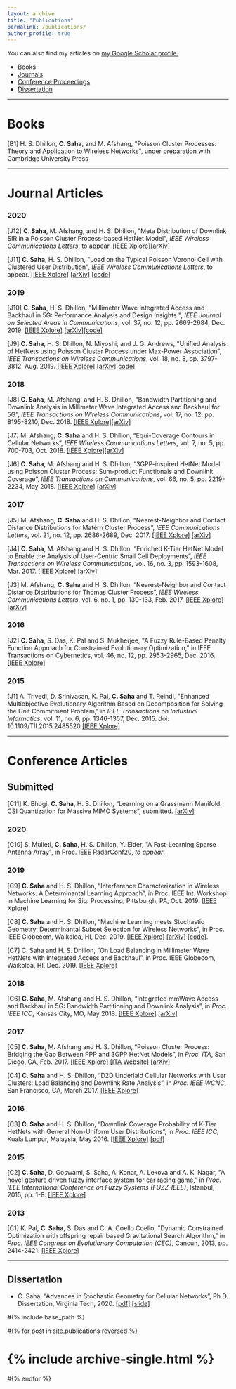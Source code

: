 ```yaml
---
layout: archive
title: "Publications"
permalink: /publications/
author_profile: true
---
```



  You can also find my articles on <u><a href="{{author.googlescholar}}">my Google Scholar profile</a>.</u>




<div class="navbar">
    <div class="navbar-inner">
        <ul class="nav">
            <li><a href="#book">Books</a></li>
            <li><a href="#journal">Journals</a></li>
            <li><a href="#conf">Conference Proceedings</a></li>
            <li><a href="#dis">Dissertation</a></li>
       </ul>
    </div>
</div>

---
# <a name = "book"></a> Books

[B1] H. S. Dhillon, **C. Saha**, and M. Afshang, "Poisson Cluster Processes: Theory and Application to Wireless Networks", under preparation with Cambridge University Press

---

# <a name="journal"></a>Journal Articles


### 2020

[J12] **C. Saha**, M. Afshang, and H. S. Dhillon, "Meta Distribution of Downlink SIR in a Poisson Cluster Process-based HetNet Model", *IEEE Wireless Communications Letters*, to appear. [[IEEE Xplore]](https://ieeexplore.ieee.org/document/9165207)[[arXiv]](https://arxiv.org/pdf/2007.05997.pdf)

[J11] **C. Saha**, H. S. Dhillon, "Load on the Typical Poisson Voronoi Cell with
Clustered User Distribution", *IEEE Wireless Communications Letters*, to appear. [[IEEE Xplore]](https://ieeexplore.ieee.org/document/9079449) [[arXiv]](https://arxiv.org/abs/2004.10053) [[code]](https://github.com/stochastic-geometry/LoadDistributionPCP) 

### 2019

[J10] **C. Saha**, H. S. Dhillon, "Millimeter Wave Integrated Access and Backhaul in 5G: Performance Analysis and Design Insights
", *IEEE Journal on Selected Areas in Communications*,  vol. 37, no. 12, pp. 2669-2684, Dec. 2019. [[IEEE Xplore]](https://doi.org/10.1109/JSAC.2019.2947997) [[arXiv]](https://arxiv.org/abs/1902.06300)[[code]](https://github.com/stochastic-geometry/Load-balancing-5G-mmwave)


[J9] **C. Saha**, H. S. Dhillon, N. Miyoshi, and J. G. Andrews, 
"Unified Analysis of HetNets using Poisson Cluster Process under Max-Power Association", *IEEE Transactions on Wireless Communications*,   vol. 18, no. 8, pp. 3797-3812, Aug. 2019.  [[IEEE Xplore]](https://doi.org/10.1109/TWC.2019.2917904)
[[arXiv]](https://arxiv.org/abs/1812.01830)[[code]](https://github.com/stochastic-geometry/PCP-HetNet-Max-Power-Association)




### 2018

[J8] **C. Saha**, M. Afshang, and H. S. Dhillon, “Bandwidth Partitioning and Downlink Analysis in Millimeter Wave Integrated Access and Backhaul for 5G”, *IEEE Transactions on Wireless Communications*, vol. 17, no. 12, pp. 8195-8210, Dec. 2018. [[IEEE Xplore]](https://doi.org/10.1109/TWC.2018.2874655)[[arXiv]](https://arxiv.org/abs/1802.08776)

[J7] M. Afshang, **C. Saha** and H. S. Dhillon, “Equi-Coverage Contours in Cellular Networks”, *IEEE Wireless Communications Letters*, vol. 7, no. 5, pp. 700-703, Oct. 2018. [[IEEE Xplore]](https://doi.org/10.1109/LWC.2018.2812174)[[arXiv]](https://arxiv.org/abs/1802.10552)

[J6] **C. Saha**, M. Afshang and H. S. Dhillon, “3GPP-inspired HetNet Model using Poisson Cluster Process: Sum-product Functionals and Downlink Coverage”, *IEEE Transactions on Communications*, vol. 66, no. 5, pp. 2219-2234, May 2018. [[IEEE Xplore]](https://doi.org/10.1109/TCOMM.2017.2782741) [[arXiv]](https://arxiv.org/abs/1705.01699)


### 2017

[J5] M. Afshang, **C. Saha** and H. S. Dhillon, “Nearest-Neighbor and Contact Distance Distributions for Matérn Cluster Process”, *IEEE Communications Letters*, vol. 21, no. 12, pp. 2686-2689, Dec. 2017. [[IEEE Xplore]](https://doi.org/10.1109/LCOMM.2017.2747510) [[arXiv]](https://arxiv.org/abs/1708.08438)

[J4] **C. Saha**, M. Afshang and H. S. Dhillon, “Enriched K-Tier HetNet Model to Enable the Analysis of User-Centric Small Cell Deployments”, *IEEE Transactions on Wireless Communications*, vol. 16, no. 3, pp. 1593-1608, Mar. 2017. [[IEEE Xplore]](https://doi.org/10.1109/TWC.2017.2649495) [[arXiv]](https://arxiv.org/abs/1609.08137)

[J3] M. Afshang, **C. Saha** and H. S. Dhillon, “Nearest-Neighbor and Contact Distance Distributions for Thomas Cluster Process”, *IEEE Wireless Communications Letters*, vol. 6, no. 1, pp. 130-133, Feb. 2017. [[IEEE Xplore]](https://doi.org/10.1109/LWC.2016.2641935) [[arXiv]](https://arxiv.org/abs/1609.08137)

### 2016

[J2] **C. Saha**, S. Das, K. Pal and S. Mukherjee, "A Fuzzy Rule-Based Penalty Function Approach for Constrained Evolutionary Optimization," in IEEE Transactions on Cybernetics, vol. 46, no. 12, pp. 2953-2965, Dec. 2016. [[IEEE Xplore]](https://ieeexplore.ieee.org/document/6918436)

### 2015

[J1] A. Trivedi, D. Srinivasan, K. Pal, **C. Saha** and T. Reindl, "Enhanced Multiobjective Evolutionary Algorithm Based on Decomposition for Solving the Unit Commitment Problem," in *IEEE Transactions on Industrial Informatics*, vol. 11, no. 6, pp. 1346-1357, Dec. 2015.
doi: 10.1109/TII.2015.2485520 [[IEEE Xplore]](https://ieeexplore.ieee.org/document/7286807)

---

# <a name="conf"></a>Conference Articles

## Submitted

[C11] K. Bhogi, **C. Saha**, H. S. Dhillon, “Learning on a Grassmann Manifold: CSI Quantization for Massive MIMO Systems”, submitted. [[arXiv]](https://arxiv.org/abs/2005.08413)

### 2020

[C10] S. Mulleti, **C. Saha**, H. S. Dhillon, Y. Elder, "A Fast-Learning Sparse Antenna Array", in Proc. IEEE RadarConf20, *to appear*.

### 2019

[C9] **C. Saha** and H. S. Dhillon, “Interference Characterization in Wireless Networks: A Determinantal Learning Approach”, in Proc. IEEE Int. Workshop in Machine Learning for Sig. Processing, Pittsburgh, PA, Oct. 2019. [[IEEE Xplore]](https://ieeexplore.ieee.org/document/8918912)

[C8] **C. Saha** and H. S. Dhillon, “Machine Learning meets Stochastic Geometry: Determinantal Subset Selection for Wireless Networks”,  in Proc. IEEE Globecom, Waikoloa, HI, Dec. 2019. [[IEEE Xplore]](https://ieeexplore.ieee.org/document/9013889)  [[arXiv]](https://arxiv.org/abs/1905.00504) [[code]](https://github.com/stochastic-geometry/DPPL).

[C7] C. Saha and H. S. Dhillon, “On Load Balancing in Millimeter Wave HetNets with Integrated Access and Backhaul”,  in Proc. IEEE Globecom, Waikoloa, HI, Dec. 2019. [[IEEE Xplore]](https://ieeexplore.ieee.org/document/9013537)

### 2018

[C6] **C. Saha**, M. Afshang and H. S. Dhillon, “Integrated mmWave Access and Backhaul in 5G: Bandwidth Partitioning and Downlink Analysis”, in *Proc. IEEE ICC*, Kansas City, MO, May 2018. [[IEEE Xplore]](https://doi.org/10.1109/ICC.2018.8422149) [[arXiv]](https://arxiv.org/abs/1710.06255)

### 2017

[C5] **C. Saha**, M. Afshang and H. S. Dhillon, “Poisson Cluster Process: Bridging the Gap Between PPP and 3GPP HetNet Models”, in *Proc. ITA*, San Diego, CA, Feb. 2017. [[IEEE Xplore]](https://doi.org/10.1109/ITA.2017.8023448) [[ITA Website]](http://ita.ucsd.edu/workshop/17/files/paper/paper_3135.pdf) [[arXiv]](https://arxiv.org/abs/1702.05706)


[C4] **C. Saha** and H. S. Dhillon, “D2D Underlaid Cellular Networks with User Clusters: Load Balancing and Downlink Rate Analysis”, in *Proc. IEEE WCNC*, San Francisco, CA, March 2017. [[IEEE Xplore]](https://doi.org/10.1109/WCNC.2017.7925781)

### 2016

[C3] **C. Saha** and H. S. Dhillon, “Downlink Coverage Probability of K-Tier HetNets with General Non-Uniform User Distributions”, in *Proc. IEEE ICC*, Kuala Lumpur, Malaysia, May 2016. [[IEEE Xplore]](http://dx.doi.org/10.1109/ICC.2016.7511509) [[pdf]](https://www.dhillon.ece.vt.edu/Downloads/SahDhi_ICC2016.pdf)

### 2015

[C2] **C. Saha**, D. Goswami, S. Saha, A. Konar, A. Lekova and A. K. Nagar, "A novel gesture driven fuzzy interface system for car racing game," in *Proc. IEEE International Conference on Fuzzy Systems (FUZZ-IEEE)*, Istanbul, 2015, pp. 1-8. [[IEEE Xplore]](https://ieeexplore.ieee.org/abstract/document/7337954)

### 2013

[C1] K. Pal, **C. Saha**, S. Das and C. A. Coello Coello, "Dynamic Constrained Optimization with offspring repair based Gravitational Search Algorithm," in *Proc. IEEE Congress on Evolutionary Computation (CEC)*, Cancun, 2013, pp. 2414-2421. [[IEEE Xplore]](https://ieeexplore.ieee.org/document/6557858)

---
## <a name="dis"></a>Dissertation

- C. Saha, “Advances in Stochastic Geometry for Cellular Networks”, Ph.D. Dissertation, Virginia Tech, 2020. [[pdf]](../files/Saha_C_D_2020.pdf) [[slide]](../files/slide_defense.pdf)







#{% include base_path %}

#{% for post in site.publications reversed %}
#  {% include archive-single.html %}
#{% endfor %}
